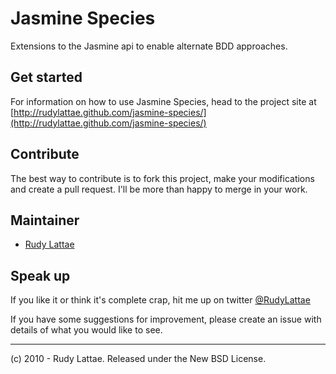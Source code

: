 # Jasmine Species

Extensions to the Jasmine api to enable alternate BDD approaches.


## Get started

For information on how to use Jasmine Species, head to the project site at 
[http://rudylattae.github.com/jasmine-species/](http://rudylattae.github.com/jasmine-species/)


## Contribute

The best way to contribute is to fork this project, make your modifications 
and create a pull request. I'll be more than happy to merge in your work.


## Maintainer

* [Rudy Lattae](http://bitorb.com)

## Speak up

If you like it or think it's complete crap, hit me up on twitter 
[@RudyLattae](http://twitter.com/RudyLattae)

If you have some suggestions for improvement, please create an issue with details 
of what you would like to see.

----

(c) 2010 - Rudy Lattae. Released under the New BSD License.